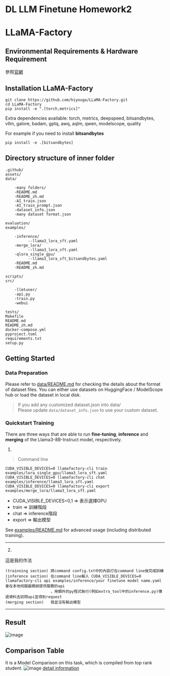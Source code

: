 
# DL LLM Finetune Homework2

# LLaMA-Factory

## Environmental Requirements & Hardware Requirement
參照[官網](https://github.com/hiyouga/LLaMA-Factory?tab=readme-ov-file#requirement)

## Installation LLaMA-Factory

```
git clone https://github.com/hiyouga/LLaMA-Factory.git
cd LLaMA-Factory
pip install -e ".[torch,metrics]"
```
Extra dependencies available: torch, metrics, deepspeed, bitsandbytes, vllm, galore, badam, gptq, awq, aqlm, qwen, modelscope, quality

For example if you need to install **bitsandbytes**
```
pip install -e .[bitsandbytes]
```

## Directory structure of inner folder

```
.github/
assets/
data/

    -many folders/
    -README.md
    -README_zh.md
    -AI_train.json
    -AI_train_prompt.json
    -dataset_info.json
    -many dataset format.json

evaluation/
examples/

    -inference/
          --llama3_lora_sft.yaml
    -merge_lora/
          --llama3_lora_sft.yaml
    -qlora_single_gpu/
          --llama3_lora_sft_bitsandbytes.yaml
    -README.md
    -README_zh.md

scripts/
src/

    -llmtuner/
    -api.py
    -train.py
    -webui

tests/
Makefile
README.md
README_zh.md
docker-compose.yml
pyproject.toml
requirements.txt
setup.py
```


## Getting Started

### Data Preparation
Please refer to [data/README.md](https://github.com/hiyouga/LLaMA-Factory/blob/main/data/README.md) for checking the details about the format of dataset files. You can either use datasets on HuggingFace / ModelScope hub or load the dataset in local disk.

> If you add any customized dataset.json into data/  
> Please update `data/dataset_info.json` to use your custom dataset.


### Quickstart Training 
There are three ways that are able to run **fine-tuning**, **inference** and **merging** of the Llama3-8B-Instruct model, respectively.

1.
> Command line 

```
CUDA_VISIBLE_DEVICES=0 llamafactory-cli train examples/lora_single_gpu/llama3_lora_sft.yaml
CUDA_VISIBLE_DEVICES=0 llamafactory-cli chat examples/inference/llama3_lora_sft.yaml
CUDA_VISIBLE_DEVICES=0 llamafactory-cli export examples/merge_lora/llama3_lora_sft.yaml
```

* CUDA_VISIBLE_DEVICES=0,1  => 表示選擇GPU
* train                     => 訓練階段
* chat                      => inference階段
* export                    => 輸出模型

See [examples/README.md](https://github.com/hiyouga/LLaMA-Factory/blob/main/examples/README.md) for advanced usage (including distributed training).

---
2.
這是我的作法
```
(trainning section) 將command config.txt中的內容打在command line後完成訓練
(inference section) 在command line輸入 CUDA_VISIBLE_DEVICES=0 llamafactory-cli api examples/inference/your finetune model name.yaml 會在本地伺服器開啟提供服務的api
                    ，用額外的py程式執行(例如extra_tool中的inference.py)傳遞資料去訪問api並得到request
(merging section)   我並沒有輸出模型
```

***



## Result 
![image](https://github.com/Liavan0122/112-NYCU-539100-Deep-Learning/assets/167183282/62cca38a-0675-4910-a0f3-afb90e07e755)


## Comparison Table 
It is a Model Comparison on this task, which is compiled from top rank student.
![image](https://github.com/Liavan0122/112-NYCU-539100-Deep-Learning/assets/167183282/524bf7a2-25b2-49e8-93d7-3982130ecfb1)
[detail information](https://hackmd.io/nEMrtccOT4CJxW9Z9sZoFg)

